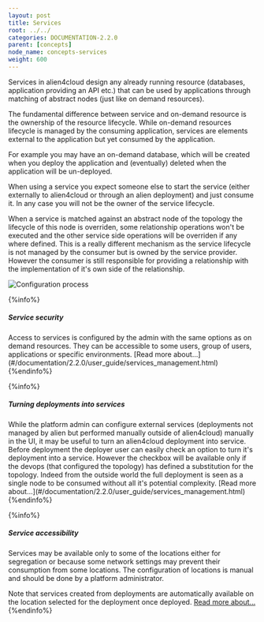 ```yaml
---
layout: post
title: Services
root: ../../
categories: DOCUMENTATION-2.2.0
parent: [concepts]
node_name: concepts-services
weight: 600
---
```


Services in alien4cloud design any already running resource (databases, application providing an API etc.) that can be used by applications through matching of abstract nodes (just like on demand resources).

The fundamental difference between service and on-demand resource is the ownership of the resource lifecycle. While on-demand resources lifecycle is managed by the consuming application, services are elements external to the application but yet consumed by the application.

For example you may have an on-demand database, which will be created when you deploy the application and (eventually) deleted when the application will be un-deployed.

When using a service you expect someone else to start the service (either externally to alien4cloud or through an alien deployment) and just consume it. In any case you will not be the owner of the service lifecycle.

When a service is matched against an abstract node of the topology the lifecycle of this node is overriden, some relationship operations won't be executed and the other service side operations will be overriden if any where defined. This is a really different mechanism as the service lifecycle is not managed by the consumer but is owned by the service provider. However the consumer is still responsible for providing a relationship with the implementation of it's own side of the relationship.

![Configuration process](../images/2.2.0/concepts/services_lifecycle.png)

{%info%}
<h5>Service security</h5>
Access to services is configured by the admin with the same options as on demand resources. They can be accessible to some users, group of users, applications or specific environments.
[Read more about...](#/documentation/2.2.0/user_guide/services_management.html)
{%endinfo%}

{%info%}
<h5>Turning deployments into services</h5>
While the platform admin can configure external services (deployments not managed by alien but performed manually outside of alien4cloud) manually in the UI, it may be useful to turn an alien4cloud deployment into service.
Before deployment the deployer user can easily check an option to turn it's deployment into a service. However the checkbox will be available only if the devops (that configured the topology) has defined a substitution for the topology. Indeed from the outside world the full deployment is seen as a single node to be consumed without all it's potential complexity.
[Read more about...](#/documentation/2.2.0/user_guide/services_management.html)
{%endinfo%}

{%info%}
<h5>Service accessibility</h5>
Services may be available only to some of the locations either for segregation or because some network settings may prevent their consumption from some locations. The configuration of locations is manual and should be done by a platform administrator.

Note that services created from deployments are automatically available on the location selected for the deployment once deployed.
[Read more about...](#/documentation/2.2.0/user_guide/services_management.html)
{%endinfo%}
